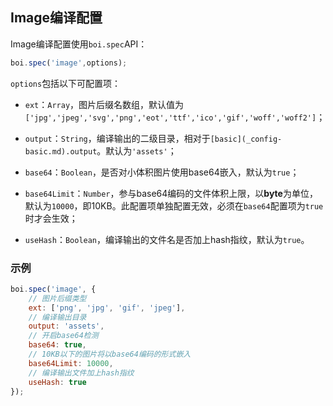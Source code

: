 ## Image编译配置

Image编译配置使用`boi.spec`API：

```JavaScript
boi.spec('image',options);
```

`options`包括以下可配置项：

* `ext`：`Array`，图片后缀名数组，默认值为`['jpg','jpeg','svg','png','eot','ttf','ico','gif','woff','woff2']`；

* `output`：`String`，编译输出的二级目录，相对于`[basic](_config-basic.md).output`。默认为`'assets'`；

* `base64`：`Boolean`，是否对小体积图片使用base64嵌入，默认为`true`；

* `base64Limit`：`Number`，参与base64编码的文件体积上限，以**byte**为单位，默认为`10000`，即10KB。此配置项单独配置无效，必须在`base64`配置项为`true`时才会生效；

* `useHash`：`Boolean`，编译输出的文件名是否加上hash指纹，默认为`true`。

### 示例
```JavaScript
boi.spec('image', {
    // 图片后缀类型
    ext: ['png', 'jpg', 'gif', 'jpeg'],
    // 编译输出目录
    output: 'assets',
    // 开启base64检测
    base64: true,
    // 10KB以下的图片将以base64编码的形式嵌入
    base64Limit: 10000,
    // 编译输出文件加上hash指纹
    useHash: true
});
```
